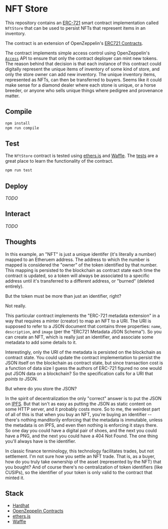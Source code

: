 #   NFT Store

This repository contains an [ERC-721](https://eips.ethereum.org/EIPS/eip-721) smart contract implementation called `NftStore` that can be used to persist NFTs that represent items in an inventory.

The contract is an extension of OpenZeppelin's [ERC721 Contracts](https://docs.openzeppelin.com/contracts/3.x/erc721).

The contract implements simple access control using OpenZeppelin's [`Access`](https://docs.openzeppelin.com/contracts/3.x/api/access) API to ensure that only the contract deployer can mint new tokens. The reason behind that decision is that each instance of this contract could digitally represent the unique items of inventory of some kind of store, and only the store owner can add new inventory. The unique inventory items, represented as NFTs, can then be transferred to buyers. Seems like it could make sense for a diamond dealer where each stone is unique, or a horse breeder, or anyone who sells unique things where pedigree and provenance matter.

##  Compile

```sh
npm install
npm run compile
```

##  Test

The `NftStore` contract is tested using [ethers.js](https://docs.ethers.io/) and [Waffle](https://getwaffle.io/). The [tests](test/NftStore.js) are a great place to learn the functionality of the contract.

```sh
npm run test
```

##  Deploy

*TODO*

##  Interact

*TODO*

##  Thoughts

In this example, an "NFT" is just a unique identifer (it's literally a number) mapped to an Etheruem address. The address to which the number is mapped is considered the "owner" of the token identified by that number. This mapping is persisted to the blockchain as contract state each time the contract is updated, so a token will always be associated to a specific address until it's transferred to a different address, or "burned" (deleted entirely).

But the token must be more than just an identifier, right?

Not really.

This particular contract implements the "ERC-721 metadata extension" in a way that requires a minter (creator) to map an NFT to a URI. The URI is supposed to refer to a JSON document that contains three properties: `name`, `description`, and `image` (per the "ERC721 Metadata JSON Schema"). So you can create an NFT, which is really just an identifier, and associate some metadata to add some details to it.

Interestingly, only the URI of the metadata is persisted on the blockchain as contract state. You could update the contract implementation to persist the JSON itself on the blockchain as contract state, but since transaction cost is a function of data size I guess the authors of ERC-721 figured no one would put JSON data on a blockchain? So the specification calls for a URI that _points to_ JSON.

But where do you store the JSON?

In the spirit of decentralization the only "correct" answer is to put the JSON on [IPFS](https://ipfs.io/). But that isn't as easy as putting the JSON as static content on some HTTP server, and it probably costs more. So to me, the weirdest part of all of this is that when you buy an NFT, you're buying an identifier -- there's nothing manditorily enforcing that the metadata is immutable, unless the metadata is on IPFS, and even then nothing is enforcing it stays there. So one day you could have a digital pair of shoes, and the next you could have a PNG, and the next you could have a 404 Not Found. The one thing you'll always have is the identifier.

In classic finance terminology, this technology facilitates trades, but not settlement. I'm not sure how you settle an NFT trade. That is, as a buyer, how do you truly take ownership of the asset (represented by the NFT) that you bought? And of course there's no centralization of token identifiers (like CUSIPs), so the identifier of your token is only valid to the contract that minted it.

##  Stack

*   [Hardhat](https://hardhat.org/)
*   [OpenZeppelin Contracts](https://openzeppelin.com/contracts/)
*   [ethers.js](https://docs.ethers.io/)
*   [Waffle](https://getwaffle.io/)